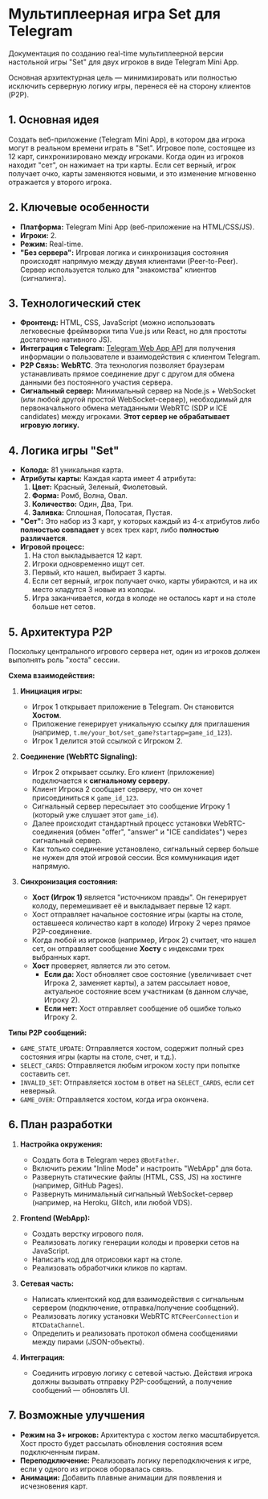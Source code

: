 # Мультиплеерная игра Set для Telegram

Документация по созданию real-time мультиплеерной версии настольной игры "Set" для двух игроков в виде Telegram Mini App.

Основная архитектурная цель — минимизировать или полностью исключить серверную логику игры, перенеся её на сторону клиентов (P2P).

## 1. Основная идея

Создать веб-приложение (Telegram Mini App), в котором два игрока могут в реальном времени играть в "Set". Игровое поле, состоящее из 12 карт, синхронизировано между игроками. Когда один из игроков находит "сет", он нажимает на три карты. Если сет верный, игрок получает очко, карты заменяются новыми, и это изменение мгновенно отражается у второго игрока.

## 2. Ключевые особенности

- **Платформа:** Telegram Mini App (веб-приложение на HTML/CSS/JS).
- **Игроки:** 2.
- **Режим:** Real-time.
- **"Без сервера":** Игровая логика и синхронизация состояния происходят напрямую между двумя клиентами (Peer-to-Peer). Сервер используется только для "знакомства" клиентов (сигналинга).

## 3. Технологический стек

- **Фронтенд:** HTML, CSS, JavaScript (можно использовать легковесные фреймворки типа Vue.js или React, но для простоты достаточно нативного JS).
- **Интеграция с Telegram:** [Telegram Web App API](https://core.telegram.org/bots/webapps) для получения информации о пользователе и взаимодействия с клиентом Telegram.
- **P2P Связь:** **WebRTC**. Эта технология позволяет браузерам устанавливать прямое соединение друг с другом для обмена данными без постоянного участия сервера.
- **Сигнальный сервер:** Минимальный сервер на Node.js + WebSocket (или любой другой простой WebSocket-сервер), необходимый для первоначального обмена метаданными WebRTC (SDP и ICE candidates) между игроками. **Этот сервер не обрабатывает игровую логику.**

## 4. Логика игры "Set"

- **Колода:** 81 уникальная карта.
- **Атрибуты карты:** Каждая карта имеет 4 атрибута:
    1.  **Цвет:** Красный, Зеленый, Фиолетовый.
    2.  **Форма:** Ромб, Волна, Овал.
    3.  **Количество:** Один, Два, Три.
    4.  **Заливка:** Сплошная, Полосатая, Пустая.
- **"Сет":** Это набор из 3 карт, у которых каждый из 4-х атрибутов либо **полностью совпадает** у всех трех карт, либо **полностью различается**.
- **Игровой процесс:**
    1.  На стол выкладывается 12 карт.
    2.  Игроки одновременно ищут сет.
    3.  Первый, кто нашел, выбирает 3 карты.
    4.  Если сет верный, игрок получает очко, карты убираются, и на их место кладутся 3 новые из колоды.
    5.  Игра заканчивается, когда в колоде не осталось карт и на столе больше нет сетов.

## 5. Архитектура P2P

Поскольку центрального игрового сервера нет, один из игроков должен выполнять роль "хоста" сессии.

**Схема взаимодействия:**

1.  **Инициация игры:**
    -   Игрок 1 открывает приложение в Telegram. Он становится **Хостом**.
    -   Приложение генерирует уникальную ссылку для приглашения (например, `t.me/your_bot/set_game?startapp=game_id_123`).
    -   Игрок 1 делится этой ссылкой с Игроком 2.

2.  **Соединение (WebRTC Signaling):**
    -   Игрок 2 открывает ссылку. Его клиент (приложение) подключается к **сигнальному серверу**.
    -   Клиент Игрока 2 сообщает серверу, что он хочет присоединиться к `game_id_123`.
    -   Сигнальный сервер пересылает это сообщение Игроку 1 (который уже слушает этот `game_id`).
    -   Далее происходит стандартный процесс установки WebRTC-соединения (обмен "offer", "answer" и "ICE candidates") через сигнальный сервер.
    -   Как только соединение установлено, сигнальный сервер больше не нужен для этой игровой сессии. Вся коммуникация идет напрямую.

3.  **Синхронизация состояния:**
    -   **Хост (Игрок 1)** является "источником правды". Он генерирует колоду, перемешивает её и выкладывает первые 12 карт.
    -   Хост отправляет начальное состояние игры (карты на столе, оставшееся количество карт в колоде) Игроку 2 через прямое P2P-соединение.
    -   Когда любой из игроков (например, Игрок 2) считает, что нашел сет, он отправляет сообщение **Хосту** с индексами трех выбранных карт.
    -   **Хост** проверяет, является ли это сетом.
        -   **Если да:** Хост обновляет свое состояние (увеличивает счет Игрока 2, заменяет карты), а затем рассылает новое, актуальное состояние всем участникам (в данном случае, Игроку 2).
        -   **Если нет:** Хост отправляет сообщение об ошибке только Игроку 2.

**Типы P2P сообщений:**

-   `GAME_STATE_UPDATE`: Отправляется хостом, содержит полный срез состояния игры (карты на столе, счет, и т.д.).
-   `SELECT_CARDS`: Отправляется любым игроком хосту при попытке составить сет.
-   `INVALID_SET`: Отправляется хостом в ответ на `SELECT_CARDS`, если сет неверный.
-   `GAME_OVER`: Отправляется хостом, когда игра окончена.

## 6. План разработки

1.  **Настройка окружения:**
    -   Создать бота в Telegram через `@BotFather`.
    -   Включить режим "Inline Mode" и настроить "WebApp" для бота.
    -   Развернуть статические файлы (HTML, CSS, JS) на хостинге (например, GitHub Pages).
    -   Развернуть минимальный сигнальный WebSocket-сервер (например, на Heroku, Glitch, или любой VDS).

2.  **Frontend (WebApp):**
    -   Создать верстку игрового поля.
    -   Реализовать логику генерации колоды и проверки сетов на JavaScript.
    -   Написать код для отрисовки карт на столе.
    -   Реализовать обработчики кликов по картам.

3.  **Сетевая часть:**
    -   Написать клиентский код для взаимодействия с сигнальным сервером (подключение, отправка/получение сообщений).
    -   Реализовать логику установки WebRTC `RTCPeerConnection` и `RTCDataChannel`.
    -   Определить и реализовать протокол обмена сообщениями между пирами (JSON-объекты).

4.  **Интеграция:**
    -   Соединить игровую логику с сетевой частью. Действия игрока должны вызывать отправку P2P-сообщений, а получение сообщений — обновлять UI.

## 7. Возможные улучшения

-   **Режим на 3+ игроков:** Архитектура с хостом легко масштабируется. Хост просто будет рассылать обновления состояния всем подключенным пирам.
-   **Переподключение:** Реализовать логику переподключения к игре, если у одного из игроков оборвалась связь.
-   **Анимации:** Добавить плавные анимации для появления и исчезновения карт.
